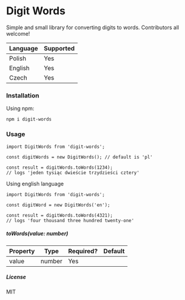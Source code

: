 # Digit Words

Simple and small library for converting digits to words.
Contributors all welcome!

| Language | Supported |
| -------- | --------- |
| Polish   | Yes       |
| English  | Yes       |
| Czech    | Yes       |

### Installation

Using npm:

```
npm i digit-words
```

### Usage

```
import DigitWords from 'digit-words';

const digitWords = new DigitWords(); // default is 'pl'

const result = digitWords.toWords(1234);
// logs 'jeden tysiąc dwieście trzydzieści cztery'

```

Using english language

```
import DigitWords from 'digit-words';

const digitWord = new DigitWords('en');

const result = digitWords.toWords(4321);
// logs 'four thousand three hundred twenty-one'
```

##### _toWords(value: number)_

| Property | Type   | Required? | Default |
| -------- | ------ | --------- | ------- |
| value    | number | Yes       |         |

##### License

MIT

